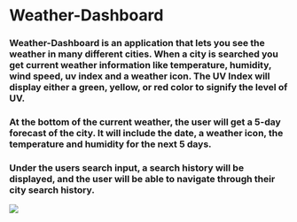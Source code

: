 # Weather-Dashboard

### Weather-Dashboard is an application that lets you see the weather in many different cities. When a city is searched you get current weather information like temperature, humidity, wind speed, uv index and a weather icon. The UV Index will display either a green, yellow, or red color to signify the level of UV.

### At the bottom of the current weather, the user will get a 5-day forecast of the city. It will include the date, a weather icon, the temperature and humidity for the next 5 days.

### Under the users search input, a search history will be displayed, and the user will be able to navigate through their city search history.

![](assets/images/Weather-Dashboard-pic)
